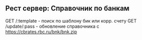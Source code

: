 ## Рест сервер: Справочник по банкам

GET /:template - поиск по шаблону бик или корр. счету
GET /update/:pass - обновление справочника с https://cbrates.rbc.ru/bnk/bnk.zip
